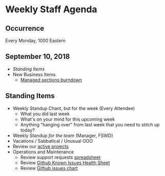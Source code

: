 # Weekly Staff Agenda

## Occurrence

Every Monday, 1000 Eastern

## September 10, 2018

* _Standing Items_
* New Business Items
  * [Managed sections burndown](https://docs.google.com/spreadsheets/d/1CDvh-tYOU8f9omVVRzFYZQGyG8kad1AZ6eMUJQVyBjs/edit?pli=1#gid=1419215631)

## Standing Items

* Weekly Standup Chant, but for the week (Every Attendee)
  * What you did last week
  * What's on your mind for this upcoming week
  * Anything "hanging over" from last week that you need to stitch up today?
* Weekly Standup _for the team_ (Manager, FSWD)
* Vacations / Sabbatical / Unusual OOO
* Review our [active projects][curriculum-plan]
* Operations and Maintenance
  * Review support requests [spreadsheet][req]
  * Review [Github Known Issues Health Sheet][gki]
  * Review [Github issues chart][gir]

[qvl]: https://docs.google.com/spreadsheets/d/10XLji3-013RWPKNr9WxqiqNobSYWfcat1JJKsIAhDEU/edit?ts=5a8214e8#gid=0
[gki]: https://docs.google.com/spreadsheets/d/1YUKD-N4XSkn-T4-biA6N1n9LGZDW-qwYhxAH2JAsyMo/edit?ts=5a90379e#gid=0
[gir]: https://docs.google.com/spreadsheets/d/1B4oa6VlI6_RIQ3uVN2lra1UoEtxxgYtk6Dp0w-KcBeE/edit#gid=1232053441
[req]: https://docs.google.com/spreadsheets/d/167mln1rx3AQxLzegsposGaBuTAq0dNYN7QS653NXSE4/edit?usp=sharing
[curriculum-plan]: https://docs.google.com/spreadsheets/d/115um-NPIENKyeBPK3pvXi0JZvAsO4W7eCw73DjWjDK0/edit?pli=1#gid=0
